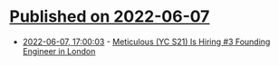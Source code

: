 # [Published on 2022-06-07](index.md)

* [2022-06-07, 17:00:03](https://news.ycombinator.com/item?id=31657187) - [Meticulous (YC S21) Is Hiring #3 Founding Engineer in London](https://news.ycombinator.com/item?id=31657187)

